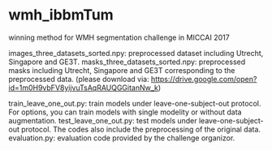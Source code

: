 # wmh_ibbmTum
winning method for WMH segmentation challenge in MICCAI 2017


images_three_datasets_sorted.npy: preprocessed dataset including Utrecht, Singapore and GE3T.
masks_three_datasets_sorted.npy: preprocessed masks including Utrecht, Singapore and GE3T corresponding to the preprocessed data.
(please download via: https://drive.google.com/open?id=1m0H9vbFV8yijvuTsAqRAUQGGitanNw_k)

train_leave_one_out.py: train models under leave-one-subject-out protocol. For options, you can train models with single modelity or without data augmentation.
test_leave_one_out.py: test models under leave-one-subject-out protocol. The codes also include the preprocessing of the original data.
evaluation.py: evaluation code provided by the challenge organizor. 
